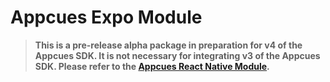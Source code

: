 # Appcues Expo Module

> **This is a pre-release alpha package in preparation for v4 of the Appcues SDK. It is not necessary for integrating v3 of the Appcues SDK. Please refer to the [Appcues React Native Module](https://github.com/appcues/appcues-react-native-module).**
